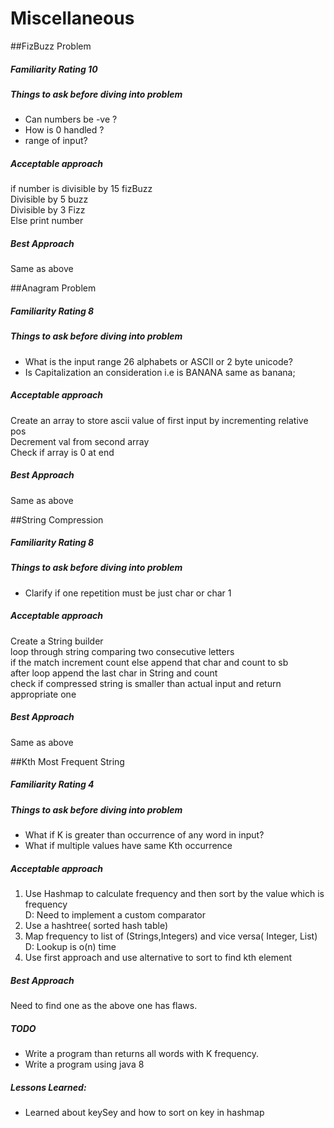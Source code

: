 # Miscellaneous

##FizBuzz Problem
##### Familiarity Rating 10
##### Things to ask before diving into problem
* Can numbers be -ve ?
* How is 0 handled ?
* range of input?

##### Acceptable approach
if number is divisible by 15 fizBuzz<br/>
Divisible by 5 buzz <br/>
Divisible by 3 Fizz  <br/>
Else print number
##### Best Approach
Same as above

##Anagram Problem
##### Familiarity Rating 8
##### Things to ask before diving into problem
* What is the input range 26 alphabets or ASCII or 2 byte unicode?
* Is Capitalization an consideration i.e is BANANA same as banana;

##### Acceptable approach
Create an array to store ascii value of first input by incrementing relative pos<br/>
Decrement val from second array<br/>
Check if array is 0 at end

##### Best Approach
Same as above

##String Compression
##### Familiarity Rating 8
##### Things to ask before diving into problem
* Clarify if one repetition must be just char or char 1
##### Acceptable approach
Create a String builder<br>
loop through string comparing two consecutive letters<br>
if the match increment count else append that char and count to sb<br>
after loop append the last char in String and count<br>
check if compressed string is smaller than actual input and return appropriate one<br>
##### Best Approach
Same as above

##Kth Most Frequent String
##### Familiarity Rating 4
##### Things to ask before diving into problem
* What if K is greater than occurrence of any word in input?
* What if multiple values have same Kth occurrence
##### Acceptable approach
1. Use Hashmap to calculate frequency and then sort by the value which is frequency<br>
D: Need to implement a custom comparator
2. Use a hashtree( sorted hash table)
3. Map frequency to list of (Strings,Integers) and vice versa( Integer, List<Strings>)<br/>
D: Lookup is o(n) time
4. Use first approach and use alternative to sort to find kth element
##### Best Approach
Need to find one as the above one has flaws.

##### TODO
* Write  a program than returns all words with K frequency.
* Write  a program using java 8

##### Lessons Learned:
* Learned about keySey and how to sort on key in hashmap